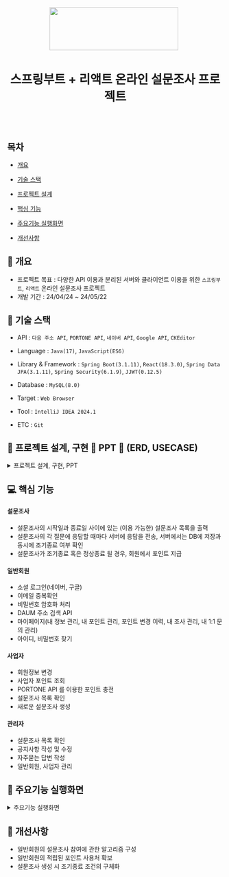 <h1 align="center"><img src="https://www.panel.co.kr/user/img/h_logo.gif" style="width: 300px; height: 100px">&nbsp;
  </h1>
  <h1 align="center">스프링부트 + 리액트 온라인 설문조사 프로젝트</h1>
  <br /><br />
  
  ## 목차
  
  - [개요](https://github.com/JongHoonKim1004/ProjectReact#-개요)
  
  - [기술 스택](https://github.com/JongHoonKim1004/ProjectReact#-기술-스택)
    
  - [프로젝트 설계](https://github.com/JongHoonKim1004/ProjectReact#-프로젝트-설계)
    
  - [핵심 기능](https://github.com/JongHoonKim1004/ProjectReact#-핵심-기능)
    
  - [주요기능 실행화면](https://github.com/JongHoonKim1004/ProjectReact#-주요기능-실행화면)
    
  - [개선사항](https://github.com/JongHoonKim1004/ProjectReact#-개선사항)


  ## 🚩 개요
  - 프로젝트 목표 : 다양한 API 이용과 분리된 서버와 클라이언트 이용을 위한 `스프링부트`, `리액트` 온라인 설문조사 프로젝트
  - 개발 기간 : 24/04/24 ~ 24/05/22

  ## 🔧 기술 스택
  - API : `다음 주소 API`, `PORTONE API`, `네이버 API`, `Google API`, `CKEditor`
  - Language : `Java(17)`, `JavaScript(ES6)`
  - Library & Framework : `Spring Boot(3.1.11)`, `React(18.3.0)`, `Spring Data JPA(3.1.11)`, `Spring Security(6.1.9)`, `JJWT(0.12.5)`
  - Database : `MySQL(8.0)`
  - Target : `Web Browser`

  - Tool : `IntelliJ IDEA 2024.1`
  - ETC : `Git`

  ## 👾 프로젝트 설계, 구현 📂 PPT 📂 (ERD, USECASE)
<details><summary>프로젝트 설계, 구현, PPT</summary>
  
<div align="center">
    
| ![Project_Survey_PPT_01](https://github.com/JongHoonKim1004/Project_Survey/assets/155927559/838140ae-147c-4163-bce5-f07a2294ad39) | ![Project_Survey_PPT_02](https://github.com/JongHoonKim1004/Project_Survey/assets/155927559/7532b9e5-45d4-4969-b22f-3671e3dfea8a) |
| :-------------: | :-------------: | 
| ![Project_Survey_PPT_03](https://github.com/JongHoonKim1004/Project_Survey/assets/155927559/f6d30ab9-d47f-4bd8-be48-21cf31f12ed1) | ![Project_Survey_PPT_04](https://github.com/JongHoonKim1004/Project_Survey/assets/155927559/3a7670c9-190c-4628-be40-96399b56281f) |
| ![Project_Survey_PPT_05](https://github.com/JongHoonKim1004/Project_Survey/assets/155927559/aa378177-25af-4227-9f83-de2126de7aec) | ![Project_Survey_PPT_06](https://github.com/JongHoonKim1004/Project_Survey/assets/155927559/7df1920c-6827-4c40-9333-79d273e1ff22) |
| ![Project_Survey_PPT_07](https://github.com/JongHoonKim1004/Project_Survey/assets/155927559/68353781-90af-41d1-9945-7d0ec522bcaa) | ![Project_Survey_PPT_08](https://github.com/JongHoonKim1004/Project_Survey/assets/155927559/2e6b96e3-6dd2-4f8f-9838-9ac641e78a0d) |
| ![Project_Survey_PPT_09](https://github.com/JongHoonKim1004/Project_Survey/assets/155927559/15c541eb-9312-4cbc-abcd-0b5f4b8617ba) | ![Project_Survey_PPT_10](https://github.com/JongHoonKim1004/Project_Survey/assets/155927559/7743ce23-6ab5-4fc6-aaf7-eaa38572ee1a) |
| ![Project_Survey_PPT_11](https://github.com/JongHoonKim1004/Project_Survey/assets/155927559/da566a0c-f0b1-4eb1-b937-3429518a5733) | ![Project_Survey_PPT_12](https://github.com/JongHoonKim1004/Project_Survey/assets/155927559/24935b3f-5f40-434d-a057-902283e4118c) |
| ![Project_Survey_PPT_13](https://github.com/JongHoonKim1004/Project_Survey/assets/155927559/76319dca-b83d-4e26-a39b-53c1819961b6) | ![Project_Survey_PPT_14](https://github.com/JongHoonKim1004/Project_Survey/assets/155927559/b6598c6e-bad1-4c32-8f5c-0569c6cc33da) |
| ![Project_Survey_PPT_15](https://github.com/JongHoonKim1004/Project_Survey/assets/155927559/51c4a819-3ff9-4857-9093-9febbdd03e50) | ![Project_Survey_PPT_16](https://github.com/JongHoonKim1004/Project_Survey/assets/155927559/0e6fc233-41c7-4bdb-8af4-814c2facefb5) |
| ![Project_Survey_PPT_17](https://github.com/JongHoonKim1004/Project_Survey/assets/155927559/5cdd3b93-ecbf-4792-b198-fec4209e7e4f) | ![Project_Survey_PPT_18](https://github.com/JongHoonKim1004/Project_Survey/assets/155927559/ab24ed8b-1296-48b4-87be-aaf448d260af) |
| ![Project_Survey_PPT_19](https://github.com/JongHoonKim1004/Project_Survey/assets/155927559/62531872-64c3-4808-881f-9e467084cf43) | ![Project_Survey_PPT_20](https://github.com/JongHoonKim1004/Project_Survey/assets/155927559/d40905a2-47e8-4f43-9121-4094b3e15374) |
| ![Project_Survey_PPT_21](https://github.com/JongHoonKim1004/Project_Survey/assets/155927559/6f31c449-6604-47bf-9c0b-5663dda4e089) | ![Project_Survey_PPT_22](https://github.com/JongHoonKim1004/Project_Survey/assets/155927559/e1bcd109-e479-4670-824d-6767bd4fb6cd) |
| ![Project_Survey_PPT_23](https://github.com/JongHoonKim1004/Project_Survey/assets/155927559/2a2f9b04-27aa-4d48-bde1-53158d9a3e10) | ![Project_Survey_PPT_24](https://github.com/JongHoonKim1004/Project_Survey/assets/155927559/44cb60ca-04cb-4cf2-b0ff-6aa0bb7d3636) |
| ![Project_Survey_PPT_25](https://github.com/JongHoonKim1004/Project_Survey/assets/155927559/9f7c320e-99e6-429e-8b85-d0828f01b9a8) | ![Project_Survey_PPT_26](https://github.com/JongHoonKim1004/Project_Survey/assets/155927559/c523ba59-33ef-4bbc-86b7-7490513648cf) |
| ![Project_Survey_PPT_27](https://github.com/JongHoonKim1004/Project_Survey/assets/155927559/6e002aac-b3a9-4dca-9a17-0b11bb58a60b) | ![Project_Survey_PPT_28](https://github.com/JongHoonKim1004/Project_Survey/assets/155927559/43102938-f3fa-4e48-b21f-1e4751b09815) |
| ![Project_Survey_PPT_29](https://github.com/JongHoonKim1004/Project_Survey/assets/155927559/2626bcb0-97f4-4019-8858-21c91e889806) | ![Project_Survey_PPT_30](https://github.com/JongHoonKim1004/Project_Survey/assets/155927559/1ddb0fd5-f209-4f09-94ab-07c65afa7536) |
| ![Project_Survey_PPT_31](https://github.com/JongHoonKim1004/Project_Survey/assets/155927559/e36fc0d9-e8ef-45ba-8455-0e05b33826bd) | ![Project_Survey_PPT_32](https://github.com/JongHoonKim1004/Project_Survey/assets/155927559/4675efbc-9c41-4634-9c01-149192ee9552) |
| ![Project_Survey_PPT_33](https://github.com/JongHoonKim1004/Project_Survey/assets/155927559/9aef1bd4-c29b-4a72-ab29-63ff61433d96) | ![Project_Survey_PPT_34](https://github.com/JongHoonKim1004/Project_Survey/assets/155927559/fba167e2-6229-45c3-af56-2a8747ed187a) |
| ![Project_Survey_PPT_35](https://github.com/JongHoonKim1004/Project_Survey/assets/155927559/ad75cd4e-8d70-4f11-96d2-6937e9ad044e) | ![Project_Survey_PPT_36](https://github.com/JongHoonKim1004/Project_Survey/assets/155927559/a42b7e52-01e0-47c9-aae8-f2b5d2169189) |
| ![Project_Survey_PPT_37](https://github.com/JongHoonKim1004/Project_Survey/assets/155927559/0deaa77c-5dbf-4544-b871-3b2b9a87d53b) | ![Project_Survey_PPT_38](https://github.com/JongHoonKim1004/Project_Survey/assets/155927559/00ddbf5d-88ec-40f7-a8e4-9420d0d6500f) |
| ![Project_Survey_PPT_39](https://github.com/JongHoonKim1004/Project_Survey/assets/155927559/63a3aa47-8325-4011-9056-a1f9b141732c) | ![Project_Survey_PPT_40](https://github.com/JongHoonKim1004/Project_Survey/assets/155927559/217f41f0-5c8c-41d3-9798-66bc506964d9) |
| ![Project_Survey_PPT_41](https://github.com/JongHoonKim1004/Project_Survey/assets/155927559/2be3c487-b13a-4ba8-a9ad-44269c3ead1a) | ![Project_Survey_PPT_42](https://github.com/JongHoonKim1004/Project_Survey/assets/155927559/395ecace-969d-4210-90ca-b062845d2561) |
| ![Project_Survey_PPT_43](https://github.com/JongHoonKim1004/Project_Survey/assets/155927559/26079f94-b761-48e0-84a4-4bed09128ff0) | ![Project_Survey_PPT_44](https://github.com/JongHoonKim1004/Project_Survey/assets/155927559/afdeb0ef-b370-46be-b90f-dc52a83f1ba7) |
| ![Project_Survey_PPT_45](https://github.com/JongHoonKim1004/Project_Survey/assets/155927559/816176b7-5f01-494a-89e7-d9c5d2d925bd) | ![Project_Survey_PPT_46](https://github.com/JongHoonKim1004/Project_Survey/assets/155927559/0445fada-dfb2-443a-b022-23afd11f97ee) |
| ![Project_Survey_PPT_47](https://github.com/JongHoonKim1004/Project_Survey/assets/155927559/e776c9bb-e4d8-4e0a-843d-26db0200e85d) | ![Project_Survey_PPT_48](https://github.com/JongHoonKim1004/Project_Survey/assets/155927559/8525ac51-5831-4fff-bc39-572ae7fa3699) |
| ![Project_Survey_PPT_49](https://github.com/JongHoonKim1004/Project_Survey/assets/155927559/5ff69ab1-4caa-40c4-956a-9c881445fab5) | ![Project_Survey_PPT_50](https://github.com/JongHoonKim1004/Project_Survey/assets/155927559/fa626dd1-6397-440d-86f0-4a2c7b51d489) |
| ![Project_Survey_PPT_51](https://github.com/JongHoonKim1004/Project_Survey/assets/155927559/b834c9b6-227e-406e-8605-96bf730e9af7) | ![Project_Survey_PPT_52](https://github.com/JongHoonKim1004/Project_Survey/assets/155927559/424969fc-4494-4acc-be4b-80e1f0d8bf80) |
| ![Project_Survey_PPT_53](https://github.com/JongHoonKim1004/Project_Survey/assets/155927559/d499ec40-ea1e-4d6e-8900-8c8e38d0e67c) | ![Project_Survey_PPT_54](https://github.com/JongHoonKim1004/Project_Survey/assets/155927559/f0197c46-d01c-4258-9569-4df51fdaa15f) |
| ![Project_Survey_PPT_55](https://github.com/JongHoonKim1004/Project_Survey/assets/155927559/4e2fb0b7-3d2e-4378-8359-addbeff79c1c) | ![Project_Survey_PPT_56](https://github.com/JongHoonKim1004/Project_Survey/assets/155927559/ddc5b313-31c8-43f2-b55f-f13d0e9f62ba) |
| ![Project_Survey_PPT_57](https://github.com/JongHoonKim1004/Project_Survey/assets/155927559/a05ae7e2-fdaf-4bb9-b841-ae370c85f57a) | ![Project_Survey_PPT_58](https://github.com/JongHoonKim1004/Project_Survey/assets/155927559/5cf2be92-b5f2-4c7f-a825-aca66bb7fe4d) |
| ![Project_Survey_PPT_59](https://github.com/JongHoonKim1004/Project_Survey/assets/155927559/325a09f8-1e64-4069-bc71-ebb1b11507fe) | ![Project_Survey_PPT_60](https://github.com/JongHoonKim1004/Project_Survey/assets/155927559/486250fc-645b-4722-9190-f4bedb2834aa) |
| ![Project_Survey_PPT_61](https://github.com/JongHoonKim1004/Project_Survey/assets/155927559/e95842ff-2f1b-4794-b97d-cd1cf799cc5e) | ![Project_Survey_PPT_62](https://github.com/JongHoonKim1004/Project_Survey/assets/155927559/4d2fb1e7-484c-42de-8acc-f3b9b676bb15) |
| ![Project_Survey_PPT_63](https://github.com/JongHoonKim1004/Project_Survey/assets/155927559/bb34881b-ced2-4501-9c6a-aa7ce5fc92b9) | ![Project_Survey_PPT_64](https://github.com/JongHoonKim1004/Project_Survey/assets/155927559/3887b9be-2a61-45fa-841b-4f6e2f2e78c4) |
| ![Project_Survey_PPT_65](https://github.com/JongHoonKim1004/Project_Survey/assets/155927559/4945a736-32a6-411b-b7a2-3c955b08755f) | ![Project_Survey_PPT_66](https://github.com/JongHoonKim1004/Project_Survey/assets/155927559/29d35705-df2c-4601-aa23-39e48c1fc6ef) |
| ![Project_Survey_PPT_67](https://github.com/JongHoonKim1004/Project_Survey/assets/155927559/427e8dd3-f8ff-4fa8-aa38-6eba1363dbaf) | ![Project_Survey_PPT_68](https://github.com/JongHoonKim1004/Project_Survey/assets/155927559/18fdd796-1e01-4281-8e7d-0d51f650cc7f) |
| ![Project_Survey_PPT_69](https://github.com/JongHoonKim1004/Project_Survey/assets/155927559/2f3c0f96-90f8-4553-b3e5-8c2a9ad2fbff) | |

</div>
</details>

## 💻 핵심 기능

#### 설문조사
- 설문조사의 시작일과 종료일 사이에 있는 (이용 가능한) 설문조사 목록을 출력
- 설문조사의 각 질문에 응답할 때마다 서버에 응답을 전송, 서버에서는 DB에 저장과 동시에 조기종료 여부 확인
- 설문조사가 조기종료 혹은 정상종료 될 경우, 회원에서 포인트 지급

#### 일반회원
- 소셜 로그인(네이버, 구글)
- 이메일 중복확인
- 비밀번호 암호화 처리
- DAUM 주소 검색 API
- 마이페이지(내 정보 관리, 내 포인트 관리, 포인트 변경 이력, 내 조사 관리, 내 1:1 문의 관리)
- 아이디, 비밀번호 찾기

#### 사업자
- 회원정보 변경
- 사업자 포인트 조회
- PORTONE API 를 이용한 포인트 충전
- 설문조사 목록 확인
- 새로운 설문조사 생성

#### 관리자
- 설문조사 목록 확인
- 공지사항 작성 및 수정
- 자주묻는 답변 작성
- 일반회원, 사업자 관리

## 🎇 주요기능 실행화면
<details>
  <summary>주요기능 실행화면</summary>

  * **메인 페이지**

    * **로그인**
      * 메인 페이지의 로그인 화면을 통해 일반 로그인, 우측 상단의 `로그인`을 통해 일반 로그인, 소셜 로그인이 가능합니다.
      
     ![PS_01_login socialLogin](https://github.com/JongHoonKim1004/Project_Survey/assets/155927559/d15792bb-ce78-461f-9bac-44ba31d9dc95)

    * **회원가입**
      * 회원가입 페이지에서 '우편번호 찾기' 를 통해 DAUM 주소 검색 API를 호출할 수 있습니다.
   
      ![PS_02_UsersRegister](https://github.com/JongHoonKim1004/Project_Survey/assets/155927559/03e68b7a-42bc-4e80-9d5b-93cff3a07311)

    * **아이디, 비밀번호 찾기**
      * 이름과 연락처를 입력하여 아이디를 찾을 수 있습니다.
      * 비밀번호 찾기 페이지에서 이메일 입력 후 '인증번호 전송' 버튼을 클릭하면 인증번호가 포함된 메일이 전송되며 인증번호를 올바르게 입력하면 비밀번호를 다시 설정하는 페이지로 이동할 수 있습니다.
   
      ![PS_03_idFind pwFind](https://github.com/JongHoonKim1004/Project_Survey/assets/155927559/7feec2d9-ed4d-4a5a-b95d-616d1c6f3340)

    * **고객센터**
      * 공지사항, 자주묻는 질문은 메인 페이지 내에서는 목록과 상세보기만 가능합니다.
      * 1:1 문의는 일반회원만 접근 가능하며 1:1 문의 작성 후에는 `마이페이지` -> `내 1:1 문의` 로 이동합니다.
      
       ![PS_04_board](https://github.com/JongHoonKim1004/Project_Survey/assets/155927559/49264601-d238-40ed-827c-1b91672eba2d)

    * **마이페이지**
      * `내 정보 관리` 에서는 회원정보를 변경할 수 있습니다.
      * `내 포인트 관리` 에서는 현재까지 적립한 포인트, 사용한 포인트, 포인트 잔액을 확인할 수 있습니다.
      * `내 포인트 관리` 페이지 내 `적립금 상세내역 보기` 를 클릭하면 포인트 적립 이력을 확인할 수 있습니다.
      * `조사 관리` 에서는 내가 참여한 설문조사를 확인할 수 있습니다.
      * `내 1:1 문의` 에서는 본인이 `1:1 문의` 로 작성한 문의를 확인할 수 있습니다. 또한 관리자의 답글 작성 여부도 확인할 수 있습니다
      
       ![PS_05_mypage](https://github.com/JongHoonKim1004/Project_Survey/assets/155927559/e324a9d7-8d42-44d7-a4f5-989dc3a4c22f)
    
    * **설문조사**
      * 일반회원으로 로그인 한 회원은 메인 페이지에서 참여 가능한 설문조사를 확인할 수 있습니다.
      * 설문조사 이름을 클릭하면 새로운 팝업창에서 설문조사에 참여할 수 있습니다.
      * 설문조사가 조기종료 혹은 정상종료 될 경우, 포인트가 지급됩니다.

      ![PS_06_survey](https://github.com/JongHoonKim1004/Project_Survey/assets/155927559/d645c45b-ae05-441e-9914-27a38a156560)

  * **사업자**
    
    * **회원정보 변경**
      * 메인 페이지에서 우측 상단의 `사업자 로그인`을 통해 사업자 로그인 페이지에서 로그인이 가능합니다.
      * 로그인 후, 좌측 사이드바의 `회원정보 변경` 을 통해 사업자 정보를 변경할 수 있습니다
     
      ![PS_07_MemberPage infoModify](https://github.com/JongHoonKim1004/Project_Survey/assets/155927559/faf7d702-24a9-4f93-88a0-424dfdd9fd40)

    * **포인트 관리**
      * 좌측 사이드바의 `포인트 관리` -> `포인트 변경 이력` 을 통해 포인트가 사용되고 충전한 이력을 확인할 수 있습니다
      * `포인트 충전` 에서는 포인트 충전을 할 수 있고, `충전하기` 을 클릭하면 PORTONE API를 이용한 결제 모듈이 호출되며 결제가 정상적으로 완료되면 포인트가 충전됩니다.
   
      ![PS_08_MemberPoint](https://github.com/JongHoonKim1004/Project_Survey/assets/155927559/bf24f2c7-ce26-4a61-a02b-838682b0e2fb)

    * **설문조사 관리**
      * 좌측 사이드바의 `설문조사 관리` -> `설문조사 목록` 에서는 사업자가 생성한 모든 설문조사가 호출됩니다.
      * `설문조사 참여인원 목록` 에서는 사업자의 설문조사에 참여한 인원을 확인할 수 있습니다.

      ![PS_09_MemberSurveyList](https://github.com/JongHoonKim1004/Project_Survey/assets/155927559/70e3df11-7d39-4508-8bbe-4135695236b6)

    * **설문조사 생성**
      * 설문조사의 기본 정보를 입력하고 `등록하기`를 클릭하면 질문을 등록하는 페이지로 이동합니다.
      * 질문은 새로 추가하고 삭제할 수 있으면 각 질문 유형에 따른 입력 창을 제공합니다
      * 모든 질문을 저장하고 `설문조사 저장하기`를 클릭하면 설문조사 생성이 완료됩니다
   
      ![PS_10_MemberSurveyCreate](https://github.com/JongHoonKim1004/Project_Survey/assets/155927559/4f50b495-55d8-4119-88c4-d4a1df4ef200)

  * **관리자**

    *  **관리자 로그인**
      * 메인 페이지에서 우측 상단의 `관리자 로그인`을 통해 관리자 로그인 페이지에 들어갈 수 있습니다.
      * 관리자 페이지 우측 상단의 `로그아웃`을 통해 로그아웃 할 수 있습니다.
   
    ![PS_11_AdminDashboard](https://github.com/JongHoonKim1004/Project_Survey/assets/155927559/696f4580-2dfe-4131-94bb-ae5fd7d0de5d)

    * **설문조사 관리**
      * 모든 사업자의 모든 설문조사가 호출되며, 설문조사의 확인 삭제가 가능합니다.

      ![PS_12_AdminSurveyList](https://github.com/JongHoonKim1004/Project_Survey/assets/155927559/cdb608f4-7472-4ddf-ab90-5c80cb2d1af7)

    * **1:1 문의 관리**
      * 좌측 사이드바의 `1:1 문의 관리`를 클릭하면 1:1 문의 목록 페이지로 이동합니다.
      * 제목을 클릭하면 해당 문의를 상세히 볼 수 있으며 답글이 작성되어있다면 답글도 확인할 수 있습니다.
      * `답글 작성하기` 버튼을 통해 답글을 작성하는 공간을 호출하여 답글을 작성할 수 있습니다.
     
      ![PS_13_VOC Reply](https://github.com/JongHoonKim1004/Project_Survey/assets/155927559/f9c1f147-bcaf-41bc-a66b-0f301efd7e25)

    * **사업자 관리**
      * 좌측 사이드바의 `사업자 관리` -> `사업자 목록`을 통해 사업자 목록을 호출하고, 정보를 확인할 수 있는 페이지로 이동할 수 있습니다.
      * `새 사업자 등록`을 통해 새로운 사업자를 등록할 수 있으며, `중복 확인` 을 통해 이메일 중복 여부 확인, `우편번호 찾기`를 통해 DAUM 주소 찾기 API를 호출하여 주소를 등록할 수 있습니다.
     
      ![PS_14_AdminMemberCreate](https://github.com/JongHoonKim1004/Project_Survey/assets/155927559/3c82bb8a-d592-4215-83f2-7adfd30d8b10)

    * **공지사항 관리**
      * 좌측 사이드바의 `공지사항 관리` -> `공지사항 목록`을 통해 공지사항 목록을 호출하고, 공지사항 내용을 확인할 수 있는 페이지로 이동할 수 있습니다.
      * `새 공지사항 작성`을 통해 공지사항 작성 페이지로 이동할 수 있고 여기서 내용을 입력하는 도구로 CKEditor 를 호출합니다.
     
       ![PS_15_AdminNotice](https://github.com/JongHoonKim1004/Project_Survey/assets/155927559/a361d5bf-d4b6-4286-9c31-c36111a10185)

    * **자주묻는 질문 관리**
      * 좌측 사이드바의 `자주묻는 질문 관리` -> `자주묻는 질문 목록`을 통해 자주묻는 질문 목록을 호출하고, 질문의 내용을 확인하는 페이지로 이동할 수 있습니다.
      * `새로운 질문 작성`을 통해 자주묻는 질문 작성 페이지로 이동할 수 있습니다.
     
      ![PS_16_AdminFAQ](https://github.com/JongHoonKim1004/Project_Survey/assets/155927559/3936fb19-c42b-4948-bd6b-17c2985b67a8)

</details> 

## 🌄 개선사항
- 일반회원의 설문조사 참여에 관한 알고리즘 구성
- 일반회원의 적립된 포인트 사용처 확보
- 설문조사 생성 시 조기종료 조건의 구체화
